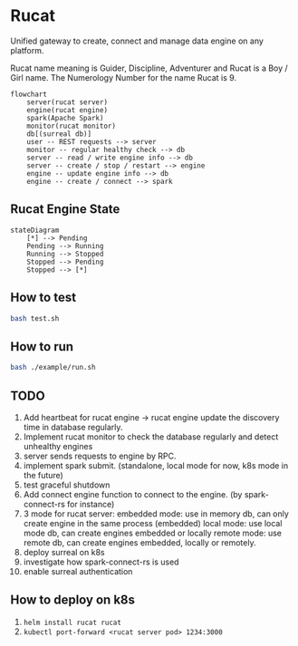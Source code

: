 # Rucat

Unified gateway to create, connect and manage data engine on any platform.

Rucat name meaning is Guider, Discipline, Adventurer and Rucat is a Boy / Girl name. The Numerology Number for the name Rucat is 9.

```mermaid
flowchart
    server(rucat server)
    engine(rucat engine)
    spark(Apache Spark)
    monitor(rucat monitor)
    db[(surreal db)]
    user -- REST requests --> server
    monitor -- regular healthy check --> db
    server -- read / write engine info --> db
    server -- create / stop / restart --> engine
    engine -- update engine info --> db
    engine -- create / connect --> spark
```

## Rucat Engine State

```mermaid
stateDiagram
    [*] --> Pending
    Pending --> Running
    Running --> Stopped
    Stopped --> Pending
    Stopped --> [*]
```

## How to test

```bash
bash test.sh
```

## How to run

```bash
bash ./example/run.sh
```

## TODO

1. Add heartbeat for rucat engine -> rucat engine update the discovery time in database regularly.
2. Implement rucat monitor to check the database regularly and detect unhealthy engines
3. server sends requests to engine by RPC.
4. implement spark submit. (standalone, local mode for now, k8s mode in the future)
5. test graceful shutdown
6. Add connect engine function to connect to the engine. (by spark-connect-rs for instance)
7. 3 mode for rucat server:
  embedded mode: use in memory db, can only create engine in the same process (embedded)
  local mode: use local mode db, can create engines embedded or locally
  remote mode: use remote db, can create engines embedded, locally or remotely.
8. deploy surreal on k8s
9. investigate how spark-connect-rs is used
10. enable surreal authentication

## How to deploy on k8s

1. `helm install rucat rucat`
2. `kubectl port-forward <rucat server pod> 1234:3000`
